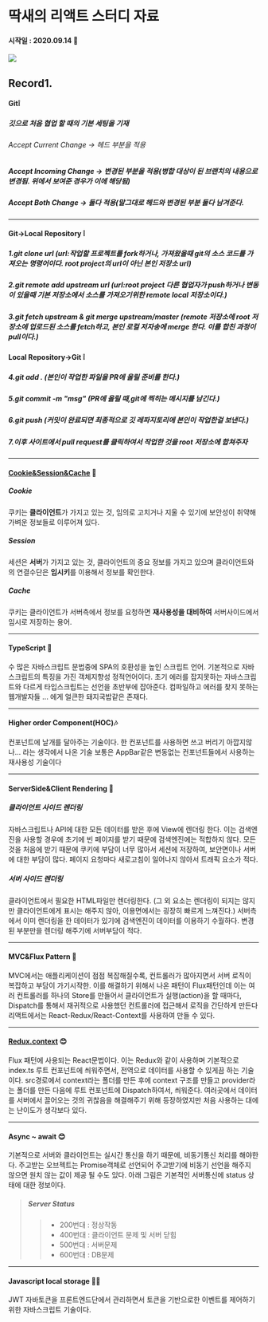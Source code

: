 딱새의 리액트 스터디 자료
=============
#### 시작일 : 2020.09.14 🤨
<img src="https://static-cdn.jtvnw.net/jtv_user_pictures/1a82ef2b-023e-40fa-8d35-f278bedd9f9e-profile_image-300x300.png">

Record1.
-------------
#### Git❕
##### 깃으로 처음 협업 할 때의 기본 세팅을 기재 
###### Accept Current Change -> 헤드 부분을 적용
##### Accept Incoming Change -> 변경된 부분을 적용(병합 대상이 된 브랜치의 내용으로 변경됨. 위에서 보여준 경우가 이에 해당됨)
##### Accept Both Change -> 둘다 적용(말그대로 헤드와 변경된 부분 둘다 남겨준다.
* * *
#### Git->Local Repository ❕
##### 1.git clone url (url:작업할 프로젝트를 fork하거나, 가져왔을때 git의 소스 코드를 가져오는 명령어이다. root project의 url이 아닌 본인 저장소 url)
##### 2.git remote add upstream url (url:root project 다른 협업자가 push하거나 변동이 있을때 기본 저장소에서 소스를 가져오기위한 remote local 저장소이다.)
##### 3.git fetch upstream & git merge upstream/master (remote 저장소에 root 저장소에 업로드된 소스를 fetch하고, 본인 로컬 저자송에 merge 한다. 이를 합친 과정이 pull이다.)
#### Local Repository->Git ❕
##### 4.git add . (본인이 작업한 파일을 PR에 올릴 준비를 한다.)
##### 5.git commit -m "msg" (PR에 올릴 때,git에 찍히는 메시지를 남긴다.)
##### 6.git push (커밋이 완료되면 최종적으로 깃 레파지토리에 본인이 작업한걸 보낸다.)
##### 7.이후 사이트에서 pull request를 클릭하여서 작업한 것을 root 저장소에 합쳐주자
* * * 
#### [Cookie&Session&Cache](https://www.youtube.com/watch?v=OpoVuwxGRDI) 🥨
##### Cookie
쿠키는 **클라이언트**가 가지고 있는 것, 임의로 고치거나 지울 수 있기에 보안성이 취약해 가벼운 정보들로 이루어져 있다.
##### Session
세션은 **서버**가 가지고 있는 것, 클라이언트의 중요 정보를 가지고 있으며 클라이언트와의 연결수단은 **임시키**를 이용해서 정보를 확인한다.
##### Cache
쿠키는 클라이언트가 서버측에서 정보를 요청하면 **재사용성을 대비하여** 서버사이드에서 임시로 저장하는 용어.
* * * 
#### TypeScript 🤨
수 많은 자바스크립트 문법중에 SPA의 호환성을 높인 스크립트 언어.
기본적으로 자바스크립트의 특징을 가진 객체지향성 정적언어이다.
초기 에러를 잡지못하는 자바스크립트와 다르게 타입스크립트는 선언을 초반부에 잡아준다.
컴파일하고 에러를 찾지 못하는 웹개발자들 ... 에게 얼큰한 돼지국밥같은 존재다.
* * *
#### Higher order Component(HOC)🎶
컨포넌트에 날개를 달아주는 기술이다.
한 컨포넌트를 사용하면 쓰고 버리기 아깝지않나... 라는 생각에서 나온 기술
보통은 AppBar같은 변동없는 컨포넌트들에서 사용하는 재사용성 기술이다
* * *
#### ServerSide&Client Rendering 📲
##### 클라이언트 사이드 렌더링
자바스크립트나 API에 대한 모든 데이터를 받은 후에 View에 렌더링 한다.
이는 검색엔진을 사용할 경우에 초기에 빈 페이지를 받기 때문에 검색엔진에는 적합하지 않다.
모든 것을 처음에 받기 때문에 쿠키에 부담이 너무 많아서 세션에 저장하여, 보안면이나 서버에 대한 부담이 많다.
페이지 요청마다 새로고침이 일어나지 않아서 트래픽 요소가 적다.
##### 서버 사이드 렌더링 
클라이언트에서 필요한 HTML파일만 렌더링한다. (그 외 요소는 렌더링이 되지는 않지만 클라이언트에게 표시는 해주지 않아, 이용면에서는 굉장히 빠르게 느껴진다.)
서버측에서 이미 렌더링을 한 데이터가 있기에 검색엔진이 데이터를 이용하기 수월하다.
변경된 부분만을 렌더링 해주기에 서버부담이 적다. 
* * * 
#### MVC&Flux Pattern 🤡
MVC에서는 애플리케이션이 점점 복잡해질수록, 컨트롤러가 많아지면서 서버 로직이 복잡하고 부담이 가기시작한.
이를 해결하기 위해서 나온 패턴이 Flux패턴인데 이는 여러 컨트롤러를 하나의 Store를 만들어서 클라이언트가 실행(action)을 할 때마다,
Dispatch를 통해서 재귀적으로 사용했던 컨트롤러에 접근해서 로직을 간단하게 만든다 리액트에서는 React-Redux/React-Context를 사용하여 만들 수 있다.
* * * 
#### [Redux.context](https://velog.io/@velopert/typescript-context-api) 😊
Flux 패턴에 사용되는 React문법이다. 이는 Redux와 같이 사용하며 기본적으로 index.ts 루트 컨포넌트에 씌워주면서, 전역으로 데이터를 사용할 수 있게끔 하는 기술이다.
src경로에서 context라는 폴더를 만든 후에 context 구조를 만들고 provider라는 폴더를 만든 다음에 루트 컨포넌트에 Dispatch하여서, 씌워준다. 
여러곳에서 데이터를 서버에서 끌어오는 것의 귀찮음을 해결해주기 위해 등장하였지만 처음 사용하는 대에는 난이도가 생각보다 있다.
* * * 
#### Async ~ await 😊
기본적으로 서버와 클라이언트는 실시간 통신을 하기 때문에, 비동기통신 처리를 해야한다. 주고받는 오브젝트는 Promise객체로 선언되어 주고받기에 비동기 선언을 해주지 않으면 원치 않는 값이 제공 될 수도 있다.
아래 그림은 기본적인 서버통신에 status 상태에 대한 정보이다.
> ##### Server Status
> > * 200번대 : 정상작동
> > * 400번대 : 클라이언트 문제 및 서버 닫힘
> > * 500번대 : 서버문제
> > * 600번대 : DB문제 
* * * 
#### Javascript local storage 👌🏻
JWT 자바토큰을 프론트엔드단에서 관리하면서 토큰을 기반으로한 이벤트를 제어하기 위한 자바스크립트 기술이다.



